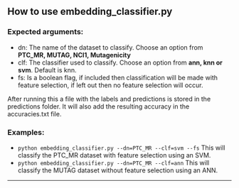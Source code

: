## How to use embedding_classifier.py

### Expected arguments:
* dn: The name of the dataset to classify. Choose an option from **PTC_MR, MUTAG, NCI1, Mutagenicity**
* clf: The classifier used to classify. Choose an option from **ann, knn or svm**. Default is knn.
* fs: Is a boolean flag, if included then classification will be made with feature selection, if left out then no 
feature selection will occur.

After running this a file with the labels and predictions is stored in the predictions folder. It will also add the 
resulting accuracy in the accuracies.txt file.

### Examples:
* ```python embedding_classifier.py --dn=PTC_MR --clf=svm --fs``` This will classify the PTC_MR dataset with feature 
selection using an SVM.
* ```python embedding_classifier.py --dn=PTC_MR --clf=ann``` This will classify the MUTAG dataset without feature 
selection using an ANN.
---
